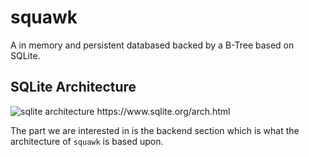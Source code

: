 
# squawk

A in memory and persistent databased backed by a B-Tree based on SQLite.

## SQLite Architecture

![sqlite architecture <https://www.sqlite.org/arch.html>](https://cstack.github.io/db_tutorial/assets/images/arch2.gif)

The part we are interested in is the backend section which is what the architecture of `squawk` is based upon.
